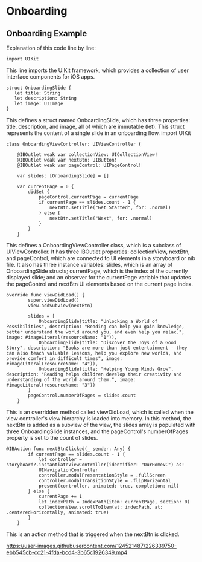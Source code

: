 # Onboarding
 ## Onboarding Example
Explanation of this code line by line:

 ```
 import UIKit
 ```
 
This line imports the UIKit framework, which provides a collection of user interface components for iOS apps.

 ```
 struct OnboardingSlide {
    let title: String
    let description: String
    let image: UIImage
}
```

This defines a struct named OnboardingSlide, which has three properties: title, description, and image, all of which are immutable (let). This struct represents the content of a single slide in an onboarding flow.
import UIKit

```
class OnboardingViewController: UIViewController {

    @IBOutlet weak var collectionView: UICollectionView!
    @IBOutlet weak var nextBtn: UIButton!
    @IBOutlet weak var pageControl: UIPageControl!
    
    var slides: [OnboardingSlide] = []
    
    var currentPage = 0 {
        didSet {
            pageControl.currentPage = currentPage
            if currentPage == slides.count - 1 {
                nextBtn.setTitle("Get Started", for: .normal)
            } else {
                nextBtn.setTitle("Next", for: .normal)
            }
        }
    }
```

This defines a OnboardingViewController class, which is a subclass of UIViewController. It has three IBOutlet properties: collectionView, nextBtn, and pageControl, which are connected to UI elements in a storyboard or nib file. It also has three instance variables: slides, which is an array of OnboardingSlide structs; currentPage, which is the index of the currently displayed slide; and an observer for the currentPage variable that updates the pageControl and nextBtn UI elements based on the current page index.

```
override func viewDidLoad() {
        super.viewDidLoad()
        view.addSubview(nextBtn)
        
        slides = [
            OnboardingSlide(title: "Unlocking a World of Possibilities", description: "Reading can help you gain knowledge, better understand the world around you, and even help you relax.", image: #imageLiteral(resourceName: "1")),
            OnboardingSlide(title: "Discover the Joys of a Good Story", description: "Books are more than just entertainment - they can also teach valuable lessons, help you explore new worlds, and provide comfort in difficult times", image: #imageLiteral(resourceName: "4")),
            OnboardingSlide(title: "Helping Young Minds Grow", description: "Reading helps children develop their creativity and understanding of the world around them.", image: #imageLiteral(resourceName: "3"))
        ]
        pageControl.numberOfPages = slides.count
    }
 ```
 
This is an overridden method called viewDidLoad, which is called when the view controller's view hierarchy is loaded into memory. In this method, the nextBtn is added as a subview of the view, the slides array is populated with three OnboardingSlide instances, and the pageControl's numberOfPages property is set to the count of slides.

```
@IBAction func nextBtnClicked(_ sender: Any) {
        if currentPage == slides.count - 1 {
            let controller = storyboard?.instantiateViewController(identifier: "OurHomeVC") as!
            UINavigationController
            controller.modalPresentationStyle = .fullScreen
            controller.modalTransitionStyle = .flipHorizontal
            present(controller, animated: true, completion: nil)
        } else {
            currentPage += 1
            let indexPath = IndexPath(item: currentPage, section: 0)
            collectionView.scrollToItem(at: indexPath, at: .centeredHorizontally, animated: true)
        }
    }
```

This is an action method that is triggered when the nextBtn is clicked.

https://user-images.githubusercontent.com/124521487/226339750-ebb545cb-cc21-4fda-bcd4-3b65c1926349.mp4


